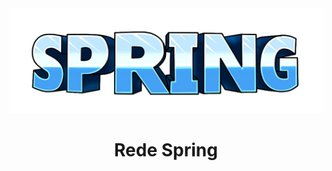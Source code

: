 <div align="center">
<a href="https://redespring.net"><img src="./assets/logo-text.png" /></a>
</div>

<h1 align="center"><strong>Rede Spring</strong></h1>
